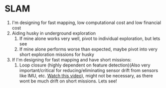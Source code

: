 
# SLAM
1. I'm designing for fast mapping, low computational cost and low financial cost
2. Aiding husky in underground exploration 
	1. If mine alone works very well, pivot to individual exploration, but lets see
	2. If mine alone performs worse than expected, maybe pivot into very short exploration missions for husky
3. If I'm designing for fast mapping and have short missions:
	1. Loop closure (highly dependent on feature detection)(Also very important/critical for reducing/eliminating sensor drift from sensors like IMU, etc. [Watch this video](https://www.youtube.com/watch?v=saVZtgPyyJQ&ab_channel=MATLAB)), might not be necessary, as there wont be much drift on short missions. Lets see!